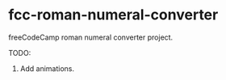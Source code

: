 # fcc-roman-numeral-converter

freeCodeCamp roman numeral converter project.

TODO:
1. Add animations.

